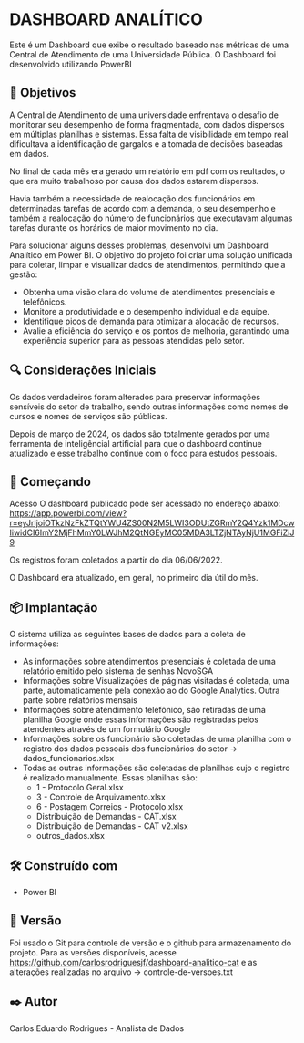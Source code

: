 

# DASHBOARD ANALÍTICO

Este é um Dashboard que exibe o resultado baseado nas métricas de uma Central de Atendimento de uma Universidade Pública. O Dashboard foi desenvolvido utilizando PowerBI



## 🎯 Objetivos

A Central de Atendimento de uma universidade enfrentava o desafio de monitorar seu desempenho de forma fragmentada, com dados dispersos em múltiplas planilhas e sistemas. Essa falta de visibilidade em tempo real dificultava a identificação de gargalos e a tomada de decisões baseadas em dados.

No final de cada mês era gerado um relatório em pdf com os reultados, o que era muito trabalhoso por causa dos dados estarem dispersos.

Havia também a necessidade de realocação dos funcionários em determinadas tarefas de acordo com a demanda, o seu desempenho e também a realocação do número de funcionários que executavam algumas tarefas durante os horários de maior movimento no dia.

Para solucionar alguns desses problemas, desenvolvi um Dashboard Analítico em Power BI. O objetivo do projeto foi criar uma solução unificada para coletar, limpar e visualizar dados de atendimentos, permitindo que a gestão:

- Obtenha uma visão clara do volume de atendimentos presenciais e telefônicos.
- Monitore a produtividade e o desempenho individual e da equipe.
- Identifique picos de demanda para otimizar a alocação de recursos.
- Avalie a eficiência do serviço e os pontos de melhoria, garantindo uma experiência superior para as pessoas atendidas pelo setor.



## 🔍 Considerações Iniciais
Os dados verdadeiros foram alterados para preservar informações sensíveis do setor de trabalho, sendo outras informações como nomes de cursos e nomes de serviços são públicas.

Depois de março de 2024, os dados são totalmente gerados por uma ferramenta de inteligêncial artificial para que o dashboard continue atualizado e esse trabalho continue com o foco para estudos pessoais.



## 🚀 Começando

Acesso
O dashboard publicado pode ser acessado no endereço abaixo:
https://app.powerbi.com/view?r=eyJrIjoiOTkzNzFkZTQtYWU4ZS00N2M5LWI3ODUtZGRmY2Q4Yzk1MDcwIiwidCI6ImY2MjFhMmY0LWJhM2QtNGEyMC05MDA3LTZjNTAyNjU1MGFiZiJ9

Os registros foram coletados a partir do dia 06/06/2022.

O Dashboard era atualizado, em geral, no primeiro dia útil do mês.



## 📦 Implantação

O sistema utiliza as seguintes bases de dados para a coleta de informações:

- As informações sobre atendimentos presenciais é coletada de uma relatório emitido pelo sistema de senhas NovoSGA
- Informações sobre Visualizações de páginas visitadas é coletada, uma parte, automaticamente pela conexão ao do Google Analytics. Outra parte sobre relatórios mensais
- Informações sobre atendimento telefônico, são retiradas de uma planilha Google onde essas informações são registradas pelos atendentes através de um formulário Google
- Informações sobre os funcionário são coletadas de uma planilha com o registro dos dados pessoais dos funcionários do setor -> dados_funcionarios.xlsx
- Todas as outras informações são coletadas de planilhas cujo o registro é realizado manualmente. Essas planilhas são:
    - 1 - Protocolo Geral.xlsx
    - 3 - Controle de Arquivamento.xlsx
    - 6 - Postagem Correios - Protocolo.xlsx
    - Distribuição de Demandas - CAT.xlsx
    - Distribuição de Demandas - CAT v2.xlsx
    - outros_dados.xlsx



## 🛠️ Construído com

* Power BI


## 📌 Versão

Foi usado o Git para controle de versão e o github para armazenamento do projeto. Para as versões disponíveis, acesse https://github.com/carlosrodriguesjf/dashboard-analitico-cat e as alterações realizadas no arquivo -> controle-de-versoes.txt



## ✒️ Autor

Carlos Eduardo Rodrigues - Analista de Dados







